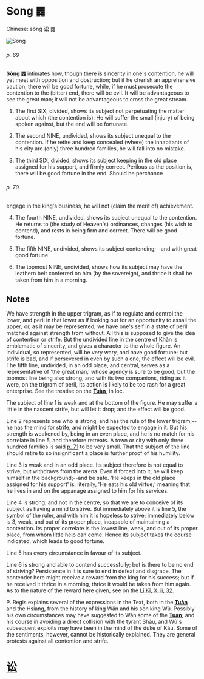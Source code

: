 # Song ䷅

Chinese: sòng 讼 ䷅

![Song](https://88o.io/wp-content/uploads/2018/09/06-e8aebcsong.jpg)

###### p. 69

**Sòng ䷅** intimates how, though there is sincerity in one's contention,
he will yet meet with opposition and obstruction; but if he cherish an apprehensive caution,
there will be good fortune, while, if he must prosecute the contention to the (bitter) end, there will be evil. It will be advantageous to see the great man; it will not be advantageous to cross the great stream.

1. The first SIX, divided, shows its subject not perpetuating the matter about which (the contention is). He will suffer the small (injury) of being spoken against, but the end will be fortunate.

2. The second NINE, undivided, shows its subject unequal to the contention. If he retire and keep concealed (where) the inhabitants of his city are (only) three hundred families, he will fall into no mistake.

3. The third SIX, divided, shows its subject keeping in the old place assigned for his support, and firmly correct. Perilous as the position is, there will be good fortune in the end. Should he perchance

###### p. 70

engage in the king's business, he will not (claim the merit of) achievement.

4. The fourth NINE, undivided, shows its subject unequal to the contention. He returns to (the study of Heaven's) ordinances, changes (his wish to contend), and rests in being firm and correct. There will be good fortune.

5. The fifth NINE, undivided, shows its subject contending;--and with great good fortune.

6. The topmost NINE, undivided, shows how its subject may have the leathern belt conferred on him (by the sovereign), and thrice it shall be taken from him in a morning.

## Notes

We have strength in the upper trigram, as if to regulate and control the lower, and peril in that lower as if looking out for an opportunity to assail the upper; or, as it may be represented, we have one's self in a state of peril matched against strength from without. All this is supposed to give the idea of contention or strife. But the undivided line in the centre of Khân is emblematic of sincerity, and gives a character to the whole figure. An individual, so represented, will be very wary, and have good fortune; but strife is bad, and if persevered in even by such a one, the effect will be evil. The fifth line, undivided, in an odd place, and central, serves as a representative of 'the great man,' whose agency is sure to be good; but the topmost line being also strong, and with its two companions, riding as it were, on the trigram of peril, its action is likely to be too rash for a great enterprise. See the treatise on the [**Tuàn**](https://en.wikipedia.org/wiki/Ten_Wings), in loc.

The subject of line 1 is weak and at the bottom of the figure. He may suffer a little in the nascent strife, but will let it drop; and the effect will be good.

Line 2 represents one who is strong, and has the rule of the lower trigram;--he has the mind for strife, and might be expected to engage in it. But his strength is weakened by, being in an even place, and he is no match for his correlate in line 5, and therefore retreats. A town or city with only three hundred families is said [p. 71](e5b888shi.md#p-71) to be very small. That the subject of the line should retire to so insignificant a place is further proof of his humility.

Line 3 is weak and in an odd place. Its subject therefore is not equal to strive, but withdraws from the arena. Even if forced into it, he will keep himself in the background;--and be safe. 'He keeps in the old place assigned for his support' is, literally, 'He eats his old virtue;' meaning that he lives in and on the appanage assigned to him for his services.

Line 4 is strong, and not in the centre; so that we are to conceive of its subject as having a mind to strive. But immediately above it is line 5, the symbol of the ruler, and with him it is hopeless to strive; immediately below is 3, weak, and out of its proper place, incapable of maintaining a contention. Its proper correlate is the lowest line, weak, and out of its proper place, from whom little help can come. Hence its subject takes the course indicated, which leads to good fortune.

Line 5 has every circumstance in favour of its subject.

Line 6 is strong and able to contend successfully; but is there to be no end of striving? Persistence in it is sure to end in defeat and disgrace. The contender here might receive a reward from the king for his success; but if he received it thrice in a morning, thrice it would be taken from him again. As to the nature of the reward here given, see on the [Lî Kî, X, ii, 32](https://www.sacred-texts.com/cfu/liki/liki10.htm).

P. Regis explains several of the expressions in the Text, both in the [**Tuàn**](https://en.wikipedia.org/wiki/Ten_Wings) and the Hsiang, from the history of king Wăn and his son king Wû. Possibly his own circumstances may have suggested to Wăn some of the [**Tuàn**](https://en.wikipedia.org/wiki/Ten_Wings); and his course in avoiding a direct collision with the tyrant Shâu, and Wû's subsequent exploits may have been in the mind of the duke of Kâu. Some of the sentiments, however, cannot be historically explained. They are general protests against all contention and strife.

# [讼](./e8aebcsong_cn.md)
